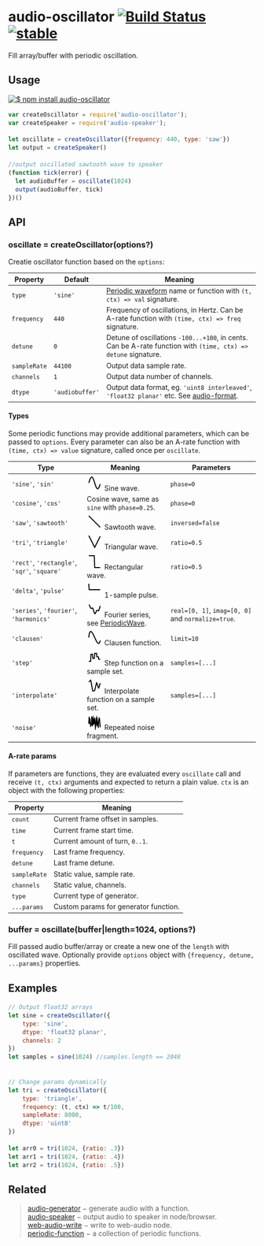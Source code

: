 # audio-oscillator [![Build Status](https://travis-ci.org/audiojs/audio-oscillator.svg?branch=master)](https://travis-ci.org/audiojs/audio-oscillator) [![stable](http://badges.github.io/stability-badges/dist/stable.svg)](http://github.com/badges/stability-badges)

Fill array/buffer with periodic oscillation.

## Usage

[![$ npm install audio-oscillator](http://nodei.co/npm/audio-oscillator.png?mini=true)](http://npmjs.org/package/audio-oscillator)

```js
var createOscillator = require('audio-oscillator');
var createSpeaker = require('audio-speaker');

let oscillate = createOscillator({frequency: 440, type: 'saw'})
let output = createSpeaker()

//output oscillated sawtooth wave to speaker
(function tick(error) {
  let audioBuffer = oscillate(1024)
  output(audioBuffer, tick)
})()
```

## API

### oscillate = createOscillator(options?)

Creatie oscillator function based on the `options`:

| Property | Default | Meaning |
|---|---|---|
| `type` | `'sine'` | [Periodic waveform](https://github.com/scijs/periodic-waveform) name or function with `(t, ctx) => val` signature. |
| `frequency` | `440` | Frequency of oscillations, in Hertz. Can be A-rate function with `(time, ctx) => freq` signature. |
| `detune` | `0` | Detune of oscillations `-100...+100`, in cents. Can be A-rate function with `(time, ctx) => detune` signature. |
| `sampleRate` | `44100` | Output data sample rate. |
| `channels` | `1` | Output data number of channels. |
| `dtype` | `'audiobuffer'` | Output data format, eg. `'uint8 interleaved'`, `'float32 planar'` etc. See [audio-format](https://github.com/audiojs/audio-format). |

#### Types

Some periodic functions may provide additional parameters, which can be passed to `options`. Every parameter can also be an A-rate function with `(time, ctx) => value` signature, called once per `oscillate`.

| Type | Meaning | Parameters |
|---|---|---|
| `'sine'`, `'sin'` | ![sine](https://raw.githubusercontent.com/dfcreative/periodic-function/master/sine.png) Sine wave. | `phase=0` |
| `'cosine'`, `'cos'` | Cosine wave, same as `sine` with `phase=0.25`. | `phase=0` |
| `'saw'`, `'sawtooth'` | ![sawtooth](https://raw.githubusercontent.com/dfcreative/periodic-function/master/sawtooth.png) Sawtooth wave. | `inversed=false` |
| `'tri'`, `'triangle'` | ![triangle](https://raw.githubusercontent.com/dfcreative/periodic-function/master/triangle.png) Triangular wave. | `ratio=0.5` |
| `'rect'`, `'rectangle'`, `'sqr'`, `'square'` | ![square](https://raw.githubusercontent.com/dfcreative/periodic-function/master/square.png) Rectangular wave. | `ratio=0.5` |
| `'delta'`, `'pulse'` | ![pulse](https://raw.githubusercontent.com/dfcreative/periodic-function/master/pulse.png) 1-sample pulse. | |
| `'series'`, `'fourier'`, `'harmonics'` | ![fourier](https://raw.githubusercontent.com/dfcreative/periodic-function/master/fourier.png) Fourier series, see [PeriodicWave](https://developer.mozilla.org/en-US/docs/Web/API/PeriodicWave). | `real=[0, 1]`, `imag=[0, 0]` and `normalize=true`. |
| `'clausen'` | ![clausen](https://raw.githubusercontent.com/dfcreative/periodic-function/master/clausen.png) Clausen function. | `limit=10` |
| `'step'` | ![step](https://raw.githubusercontent.com/dfcreative/periodic-function/master/step.png) Step function on a sample set. | `samples=[...]` |
| `'interpolate'` | ![interpolate](https://raw.githubusercontent.com/dfcreative/periodic-function/master/interpolate.png) Interpolate function on a sample set. | `samples=[...]` |
| `'noise'` | ![noise](https://raw.githubusercontent.com/dfcreative/periodic-function/master/noise.png) Repeated noise fragment. |  |

#### A-rate params

If parameters are functions, they are evaluated every `oscillate` call and receive `(t, ctx)` arguments and expected to return a plain value. `ctx` is an object with the following properties:

| Property | Meaning |
|---|---|
| `count` | Current frame offset in samples. |
| `time` | Current frame start time. |
| `t` | Current amount of turn, `0..1`. |
| `frequency` | Last frame frequency. |
| `detune` | Last frame detune. |
| `sampleRate` | Static value, sample rate. |
| `channels` | Static value, channels. |
| `type` | Current type of generator. |
| `...params` | Custom params for generator function. |

### buffer = oscillate(buffer|length=1024, options?)

Fill passed audio buffer/array or create a new one of the `length` with oscillated wave. Optionally provide `options` object with `{frequency, detune, ...params}` properties.

## Examples

```js
// Output float32 arrays
let sine = createOscillator({
	type: 'sine',
	dtype: 'float32 planar',
	channels: 2
})
let samples = sine(1024) //samples.length == 2048


// Change params dynamically
let tri = createOscillator({
	type: 'triangle',
	frequency: (t, ctx) => t/100,
	sampleRate: 8000,
	dtype: 'uint8'
})

let arr0 = tri(1024, {ratio: .3})
let arr1 = tri(1024, {ratio: .4})
let arr2 = tri(1024, {ratio: .5})
```


## Related

> [audio-generator](https://github.com/audiojs/audio-generator) − generate audio with a function.<br/>
> [audio-speaker](https://github.com/audiojs/audio-speaker) − output audio to speaker in node/browser.<br/>
> [web-audio-write](https://github.com/audiojs/web-audio-write) − write to web-audio node.<br/>
> [periodic-function](https://github.com/dfcreative/periodic-function) − a collection of periodic functions.<br/>
